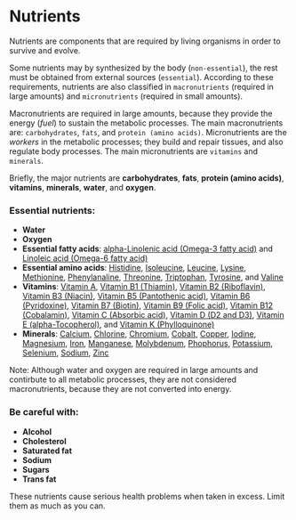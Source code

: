 # Nutrients

Nutrients are components that are required by living organisms in order to survive and evolve.

Some nutrients may by synthesized by the body (`non-essential`), the rest must be obtained from external sources (`essential`).
According to these requirements, nutrients are also classified in `macronutrients` (required in large amounts) and `micronutrients` (required in small amounts).

Macronutrients are required in large amounts, because they provide the energy (_fuel_) to sustain the metabolic processes. The main macronutrients are: `carbohydrates`, `fats`, and `protein (amino acids)`.
Micronutrients are the _workers_ in the metabolic processes; they build and repair tissues, and also regulate body processes. The main micronutrients are `vitamins` and `minerals`.

Briefly, the major nutrients are __carbohydrates__, __fats__, __protein (amino acids)__, __vitamins__, __minerals__, __water__, and __oxygen__.

### Essential nutrients:
- __Water__
- __Oxygen__
- __Essential fatty acids__: [alpha-Linolenic acid (Omega-3 fatty acid)](macronutrients/aLinolenicAcid.md) and [Linoleic acid (Omega-6 fatty acid)](macronutrients/linoleicAcid.md)
- __Essential amino acids__: [Histidine](), [Isoleucine](), [Leucine](), [Lysine](), [Methionine](), [Phenylanaline](), 
[Threonine](), [Triptophan](), [Tyrosine](), and [Valine]()
- __Vitamins__: [Vitamin A](micronutrients/vitamins/vitaminA.md), [Vitamin B1 (Thiamin)](), [Vitamin B2 (Riboflavin)](), [Vitamin B3 (Niacin)](), 
[Vitamin B5 (Pantothenic acid)](), [Vitamin B6 (Pyridoxine)](), [Vitamin B7 (Biotin)](), [Vitamin B9 (Folic acid)](), 
[Vitamin B12 (Cobalamin)](), [Vitamin C (Absorbic acid)](), [Vitamin D (D2 and D3)](), [Vitamin E (alpha-Tocopherol)](), 
and [Vitamin K (Phylloquinone)]()
- __Minerals__: [Calcium](), [Chlorine](), [Chromium](), [Cobalt](), [Copper](), [Iodine](), [Magnesium](), [Iron](), 
[Manganese](), [Molybdenum](), [Phophorus](), [Potassium](), [Selenium](), [Sodium](), [Zinc]()

Note: Although water and oxygen are required in large amounts and contirbute to all metabolic processes, they are not considered macronutrients, because they are not converted into energy.

### Be careful with:
- __Alcohol__
- __Cholesterol__
- __Saturated fat__
- __Sodium__
- __Sugars__
- __Trans fat__

These nutrients cause serious health problems when taken in excess. Limit them as much as you can.